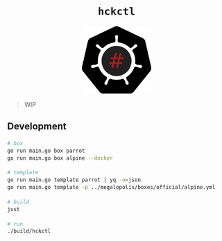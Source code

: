 <h1 align="center"><code>hckctl</code></h1>

<p align="center">
  <img width="160" src="docs/logo.svg" alt="logo">
</p>

<!--
The Cloud Native HaCKing Tool
-->

> WIP

## Development

```bash
# box
go run main.go box parrot
go run main.go box alpine --docker

# template
go run main.go template parrot | yq -o=json
go run main.go template -p ../megalopolis/boxes/official/alpine.yml

# build
just

# run
./build/hckctl
```
